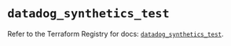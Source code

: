 # `datadog_synthetics_test`

Refer to the Terraform Registry for docs: [`datadog_synthetics_test`](https://registry.terraform.io/providers/datadog/datadog/3.35.0/docs/resources/synthetics_test).
